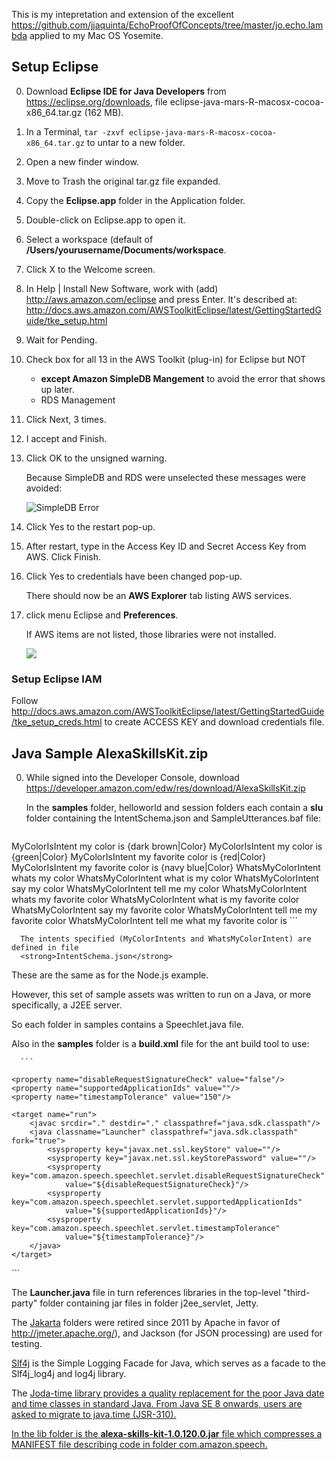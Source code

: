 This is my intepretation and extension of the excellent
https://github.com/jjaquinta/EchoProofOfConcepts/tree/master/jo.echo.lambda
applied to my Mac OS Yosemite.

## <a name="SetupEclipse"> Setup Eclipse</a>
0. Download <strong>Eclipse IDE for Java Developers</strong> from https://eclipse.org/downloads,
   file eclipse-java-mars-R-macosx-cocoa-x86_64.tar.gz (162 MB).
0. In a Terminal, `tar -zxvf eclipse-java-mars-R-macosx-cocoa-x86_64.tar.gz` to untar to a new folder.

0. Open a new finder window.
1. Move to Trash the original tar.gz file expanded.
1. Copy the <strong>Eclipse.app</strong> folder in the Application folder.
0. Double-click on Eclipse.app to open it.
1. Select a workspace (default of <strong>/Users/yourusername/Documents/workspace</strong>.
0. Click X to the Welcome screen.

0. In Help | Install New Software, work with (add) http://aws.amazon.com/eclipse and press Enter.
   It's described at:
   http://docs.aws.amazon.com/AWSToolkitEclipse/latest/GettingStartedGuide/tke_setup.html
0. Wait for Pending.
0. Check box for all 13 in the AWS Toolkit (plug-in) for Eclipse but NOT

   * <strong>except Amazon SimpleDB Mangement</strong> to avoid the error that shows up later.
   * RDS Management

1. Click Next, 3 times.
2. I accept and Finish.
3. Click OK to the unsigned warning.

   Because SimpleDB and RDS were unselected these messages were avoided:
   
   <img alt="SimpleDB Error" 
   src="https://cloud.githubusercontent.com/assets/300046/9089046/7c46ca5a-3b50-11e5-896a-bf99e40c72b3.png" />

0. Click Yes to the restart pop-up.
0. After restart, type in the Access Key ID and Secret Access Key from AWS. Click Finish.
1. Click Yes to credentials have been changed pop-up.

   There should now be an <strong>AWS Explorer</strong> tab listing AWS services.

2. click menu Eclipse and <strong>Preferences</strong>.

   If AWS items are not listed, those libraries were not installed.

   <img src="https://cloud.githubusercontent.com/assets/300046/9089803/42e287a0-3b54-11e5-8601-03ea5d5f0951.png" />


### <a name="SetupEclipse"> Setup Eclipse IAM</a>
Follow http://docs.aws.amazon.com/AWSToolkitEclipse/latest/GettingStartedGuide/tke_setup_creds.html
to create ACCESS KEY  and download credentials file.

## <a name="AlexaSkillsKit">Java Sample AlexaSkillsKit.zip</a>
0. While signed into the Developer Console, download
   https://developer.amazon.com/edw/res/download/AlexaSkillsKit.zip

   In the <strong>samples</strong> folder, 
   helloworld and session folders each contain a
   <strong>slu</strong> folder containing the 
   IntentSchema.json and SampleUtterances.baf file:

      ```
MyColorIsIntent  my color is {dark brown|Color}
MyColorIsIntent  my color is {green|Color}
MyColorIsIntent  my favorite color is {red|Color}
MyColorIsIntent  my favorite color is {navy blue|Color}
WhatsMyColorIntent whats my color
WhatsMyColorIntent what is my color
WhatsMyColorIntent say my color
WhatsMyColorIntent tell me my color
WhatsMyColorIntent whats my favorite color
WhatsMyColorIntent what is my favorite color
WhatsMyColorIntent say my favorite color
WhatsMyColorIntent tell me my favorite color
WhatsMyColorIntent tell me what my favorite color is
      ```

      The intents specified (MyColorIntents and WhatsMyColorIntent) are defined in file
      <strong>IntentSchema.json</strong>

   These are the same as for the Node.js example.

   However, this set of sample assets was written to run on a Java, or more specifically, a J2EE server.

   So each folder in samples contains a Speechlet.java file.

   Also in the <strong>samples</strong> folder 
   is a <strong>build.xml</strong> file for the ant build tool to use:

      ```
<!-- Ant build script for compiling and running the Echo SDK samples. -->
<project name="Amazon Echo SDK Samples" default="run" basedir=".">
    <path id="java.sdk.classpath">
        <fileset dir="../lib" includes="**/*.jar"/>
        <fileset dir="../third-party" includes="**/*.jar"/>
        <pathelement location="."/>
    </path>

    <property name="disableRequestSignatureCheck" value="false"/>
    <property name="supportedApplicationIds" value=""/>
    <property name="timestampTolerance" value="150"/>

    <target name="run">
        <javac srcdir="." destdir="." classpathref="java.sdk.classpath"/>
        <java classname="Launcher" classpathref="java.sdk.classpath" fork="true">
            <sysproperty key="javax.net.ssl.keyStore" value=""/>
            <sysproperty key="javax.net.ssl.keyStorePassword" value=""/>
            <sysproperty key="com.amazon.speech.speechlet.servlet.disableRequestSignatureCheck"
                value="${disableRequestSignatureCheck}"/>
            <sysproperty key="com.amazon.speech.speechlet.servlet.supportedApplicationIds"
                value="${supportedApplicationIds}"/>
            <sysproperty key="com.amazon.speech.speechlet.servlet.timestampTolerance"
                value="${timestampTolerance}"/>
        </java>
    </target>
</project>
      ```

The <strong>Launcher.java</strong> file in turn references libraries in the
top-level "third-party" folder containing jar files in folder j2ee_servlet, Jetty.

The <a target="_blank" href="http://jakarta.apache.org/">Jakarta</a> folders were retired since 2011 by Apache
in favor of http://jmeter.apache.org/), and Jackson (for JSON processing) are used for testing.

<a target="_blank" href="http://www.slf4j.org/">Slf4j</a> 
is the Simple Logging Facade for Java, which serves as a facade to the Slf4j_log4j and log4j library.

The <a target="_blank" href="http://www.joda.org/joda-time/">Joda-time</strong> library 
provides a quality replacement for the poor Java date and time classes in standard Java.
From Java SE 8 onwards, users are asked to migrate to java.time (JSR-310).

In the lib folder is the <strong>alexa-skills-kit-1.0.120.0.jar</strong>
file which compresses a MANIFEST file describing code in folder com.amazon.speech.
